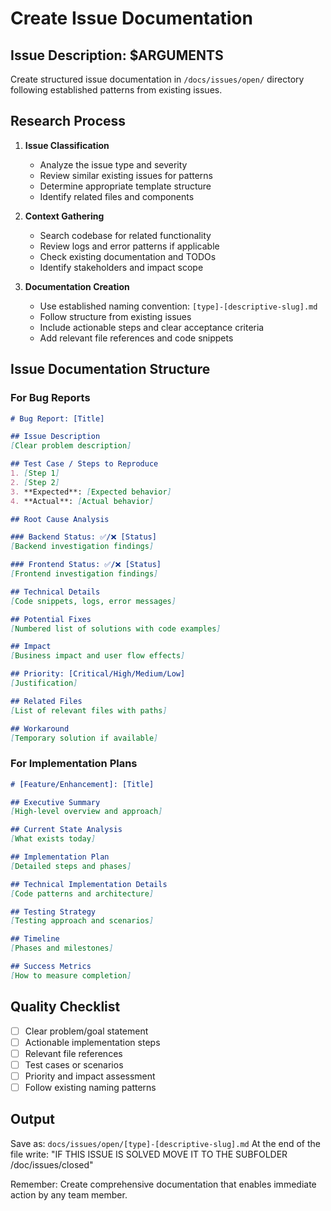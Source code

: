 # Create Issue Documentation

## Issue Description: $ARGUMENTS

Create structured issue documentation in `/docs/issues/open/` directory following established patterns from existing issues.

## Research Process

1. **Issue Classification**
   - Analyze the issue type and severity
   - Review similar existing issues for patterns
   - Determine appropriate template structure
   - Identify related files and components

2. **Context Gathering**
   - Search codebase for related functionality
   - Review logs and error patterns if applicable
   - Check existing documentation and TODOs
   - Identify stakeholders and impact scope

3. **Documentation Creation**
   - Use established naming convention: `[type]-[descriptive-slug].md`
   - Follow structure from existing issues
   - Include actionable steps and clear acceptance criteria
   - Add relevant file references and code snippets

## Issue Documentation Structure


### For Bug Reports
```markdown
# Bug Report: [Title]

## Issue Description
[Clear problem description]

## Test Case / Steps to Reproduce
1. [Step 1]
2. [Step 2] 
3. **Expected**: [Expected behavior]
4. **Actual**: [Actual behavior]

## Root Cause Analysis

### Backend Status: ✅/❌ [Status]
[Backend investigation findings]

### Frontend Status: ✅/❌ [Status]  
[Frontend investigation findings]

## Technical Details
[Code snippets, logs, error messages]

## Potential Fixes
[Numbered list of solutions with code examples]

## Impact
[Business impact and user flow effects]

## Priority: [Critical/High/Medium/Low]
[Justification]

## Related Files
[List of relevant files with paths]

## Workaround
[Temporary solution if available]
```

### For Implementation Plans
```markdown
# [Feature/Enhancement]: [Title]

## Executive Summary
[High-level overview and approach]

## Current State Analysis
[What exists today]

## Implementation Plan
[Detailed steps and phases]

## Technical Implementation Details
[Code patterns and architecture]

## Testing Strategy
[Testing approach and scenarios]

## Timeline
[Phases and milestones]

## Success Metrics
[How to measure completion]
```

## Quality Checklist
- [ ] Clear problem/goal statement
- [ ] Actionable implementation steps
- [ ] Relevant file references
- [ ] Test cases or scenarios
- [ ] Priority and impact assessment
- [ ] Follow existing naming patterns

## Output
Save as: `docs/issues/open/[type]-[descriptive-slug].md`
At the end of the file write: "IF THIS ISSUE IS SOLVED MOVE IT TO THE SUBFOLDER /doc/issues/closed"

Remember: Create comprehensive documentation that enables immediate action by any team member.